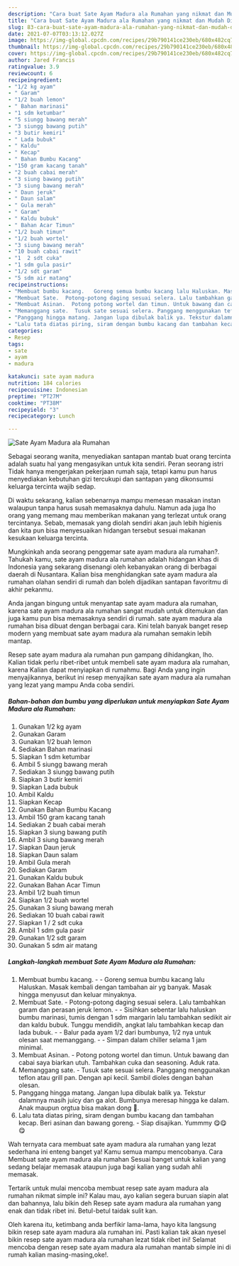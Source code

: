 ```yaml
---
description: "Cara buat Sate Ayam Madura ala Rumahan yang nikmat dan Mudah Dibuat"
title: "Cara buat Sate Ayam Madura ala Rumahan yang nikmat dan Mudah Dibuat"
slug: 83-cara-buat-sate-ayam-madura-ala-rumahan-yang-nikmat-dan-mudah-dibuat
date: 2021-07-07T03:13:12.027Z
image: https://img-global.cpcdn.com/recipes/29b790141ce230eb/680x482cq70/sate-ayam-madura-ala-rumahan-foto-resep-utama.jpg
thumbnail: https://img-global.cpcdn.com/recipes/29b790141ce230eb/680x482cq70/sate-ayam-madura-ala-rumahan-foto-resep-utama.jpg
cover: https://img-global.cpcdn.com/recipes/29b790141ce230eb/680x482cq70/sate-ayam-madura-ala-rumahan-foto-resep-utama.jpg
author: Jared Francis
ratingvalue: 3.9
reviewcount: 6
recipeingredient:
- "1/2 kg ayam"
- " Garam"
- "1/2 buah lemon"
- " Bahan marinasi"
- "1 sdm ketumbar"
- "5 siungg bawang merah"
- "3 siungg bawang putih"
- "3 butir kemiri"
- " Lada bubuk"
- " Kaldu"
- " Kecap"
- " Bahan Bumbu Kacang"
- "150 gram kacang tanah"
- "2 buah cabai merah"
- "3 siung bawang putih"
- "3 siung bawang merah"
- " Daun jeruk"
- " Daun salam"
- " Gula merah"
- " Garam"
- " Kaldu bubuk"
- " Bahan Acar Timun"
- "1/2 buah timun"
- "1/2 buah wortel"
- "3 siung bawang merah"
- "10 buah cabai rawit"
- "1  2 sdt cuka"
- "1 sdm gula pasir"
- "1/2 sdt garam"
- "5 sdm air matang"
recipeinstructions:
- "Membuat bumbu kacang.   Goreng semua bumbu kacang lalu Haluskan. Masak kembali dengan tambahan air yg banyak. Masak hingga menyusut dan keluar minyaknya."
- "Membuat Sate.  Potong-potong daging sesuai selera. Lalu tambahkan garam dan perasan jeruk lemon.   Sisihkan sebentar lalu haluskan bumbu marinasi, tumis dengan 1 sdm margarin lalu tambahkan sedikit air dan kaldu bubuk. Tunggu mendidih, angkat lalu tambahkan kecap dan lada bubuk.   Balur pada ayam 1/2 dari bumbunya, 1/2 nya untuk olesan saat memanggang.   Simpan dalam chiller selama 1 jam minimal."
- "Membuat Asinan.  Potong potong wortel dan timun. Untuk bawang dan cabai saya biarkan utuh. Tambahkan cuka dan seasoning. Aduk rata."
- "Memanggang sate.  Tusuk sate sesuai selera. Panggang menggunakan teflon atau grill pan. Dengan api kecil. Sambil dioles dengan bahan olesan."
- "Panggang hingga matang. Jangan lupa dibulak balik ya. Tekstur dalamnya masih juicy dan ga alot. Bumbunya meresap hingga ke dalam. Anak maupun orgtua bisa makan dong 🤭."
- "Lalu tata diatas piring, siram dengan bumbu kacang dan tambahan kecap. Beri asinan dan bawang goreng.  Siap disajikan. Yummmy 😋😋😋"
categories:
- Resep
tags:
- sate
- ayam
- madura

katakunci: sate ayam madura 
nutrition: 184 calories
recipecuisine: Indonesian
preptime: "PT27M"
cooktime: "PT38M"
recipeyield: "3"
recipecategory: Lunch

---
```



![Sate Ayam Madura ala Rumahan](https://img-global.cpcdn.com/recipes/29b790141ce230eb/680x482cq70/sate-ayam-madura-ala-rumahan-foto-resep-utama.jpg)

Sebagai seorang wanita, menyediakan santapan mantab buat orang tercinta adalah suatu hal yang mengasyikan untuk kita sendiri. Peran seorang istri Tidak hanya mengerjakan pekerjaan rumah saja, tetapi kamu pun harus menyediakan kebutuhan gizi tercukupi dan santapan yang dikonsumsi keluarga tercinta wajib sedap.

Di waktu  sekarang, kalian sebenarnya mampu memesan masakan instan walaupun tanpa harus susah memasaknya dahulu. Namun ada juga lho orang yang memang mau memberikan makanan yang terlezat untuk orang tercintanya. Sebab, memasak yang diolah sendiri akan jauh lebih higienis dan kita pun bisa menyesuaikan hidangan tersebut sesuai makanan kesukaan keluarga tercinta. 



Mungkinkah anda seorang penggemar sate ayam madura ala rumahan?. Tahukah kamu, sate ayam madura ala rumahan adalah hidangan khas di Indonesia yang sekarang disenangi oleh kebanyakan orang di berbagai daerah di Nusantara. Kalian bisa menghidangkan sate ayam madura ala rumahan olahan sendiri di rumah dan boleh dijadikan santapan favoritmu di akhir pekanmu.

Anda jangan bingung untuk menyantap sate ayam madura ala rumahan, karena sate ayam madura ala rumahan sangat mudah untuk ditemukan dan juga kamu pun bisa memasaknya sendiri di rumah. sate ayam madura ala rumahan bisa dibuat dengan berbagai cara. Kini telah banyak banget resep modern yang membuat sate ayam madura ala rumahan semakin lebih mantap.

Resep sate ayam madura ala rumahan pun gampang dihidangkan, lho. Kalian tidak perlu ribet-ribet untuk membeli sate ayam madura ala rumahan, karena Kalian dapat menyiapkan di rumahmu. Bagi Anda yang ingin menyajikannya, berikut ini resep menyajikan sate ayam madura ala rumahan yang lezat yang mampu Anda coba sendiri.

<!--inarticleads1-->

##### Bahan-bahan dan bumbu yang diperlukan untuk menyiapkan Sate Ayam Madura ala Rumahan:

1. Gunakan 1/2 kg ayam
1. Gunakan  Garam
1. Gunakan 1/2 buah lemon
1. Sediakan  Bahan marinasi
1. Siapkan 1 sdm ketumbar
1. Ambil 5 siungg bawang merah
1. Sediakan 3 siungg bawang putih
1. Siapkan 3 butir kemiri
1. Siapkan  Lada bubuk
1. Ambil  Kaldu
1. Siapkan  Kecap
1. Gunakan  Bahan Bumbu Kacang
1. Ambil 150 gram kacang tanah
1. Sediakan 2 buah cabai merah
1. Siapkan 3 siung bawang putih
1. Ambil 3 siung bawang merah
1. Siapkan  Daun jeruk
1. Siapkan  Daun salam
1. Ambil  Gula merah
1. Sediakan  Garam
1. Gunakan  Kaldu bubuk
1. Gunakan  Bahan Acar Timun
1. Ambil 1/2 buah timun
1. Siapkan 1/2 buah wortel
1. Gunakan 3 siung bawang merah
1. Sediakan 10 buah cabai rawit
1. Siapkan 1 / 2 sdt cuka
1. Ambil 1 sdm gula pasir
1. Gunakan 1/2 sdt garam
1. Gunakan 5 sdm air matang




<!--inarticleads2-->

##### Langkah-langkah membuat Sate Ayam Madura ala Rumahan:

1. Membuat bumbu kacang.  -  - Goreng semua bumbu kacang lalu Haluskan. Masak kembali dengan tambahan air yg banyak. Masak hingga menyusut dan keluar minyaknya.
1. Membuat Sate.  - Potong-potong daging sesuai selera. Lalu tambahkan garam dan perasan jeruk lemon. -  -  Sisihkan sebentar lalu haluskan bumbu marinasi, tumis dengan 1 sdm margarin lalu tambahkan sedikit air dan kaldu bubuk. Tunggu mendidih, angkat lalu tambahkan kecap dan lada bubuk.  -  - Balur pada ayam 1/2 dari bumbunya, 1/2 nya untuk olesan saat memanggang.  -  - Simpan dalam chiller selama 1 jam minimal.
1. Membuat Asinan.  - Potong potong wortel dan timun. Untuk bawang dan cabai saya biarkan utuh. Tambahkan cuka dan seasoning. Aduk rata.
1. Memanggang sate.  - Tusuk sate sesuai selera. Panggang menggunakan teflon atau grill pan. Dengan api kecil. Sambil dioles dengan bahan olesan.
1. Panggang hingga matang. Jangan lupa dibulak balik ya. Tekstur dalamnya masih juicy dan ga alot. Bumbunya meresap hingga ke dalam. Anak maupun orgtua bisa makan dong 🤭.
1. Lalu tata diatas piring, siram dengan bumbu kacang dan tambahan kecap. Beri asinan dan bawang goreng.  - Siap disajikan. Yummmy 😋😋😋




Wah ternyata cara membuat sate ayam madura ala rumahan yang lezat sederhana ini enteng banget ya! Kamu semua mampu mencobanya. Cara Membuat sate ayam madura ala rumahan Sesuai banget untuk kalian yang sedang belajar memasak ataupun juga bagi kalian yang sudah ahli memasak.

Tertarik untuk mulai mencoba membuat resep sate ayam madura ala rumahan nikmat simple ini? Kalau mau, ayo kalian segera buruan siapin alat dan bahannya, lalu bikin deh Resep sate ayam madura ala rumahan yang enak dan tidak ribet ini. Betul-betul taidak sulit kan. 

Oleh karena itu, ketimbang anda berfikir lama-lama, hayo kita langsung bikin resep sate ayam madura ala rumahan ini. Pasti kalian tak akan nyesel bikin resep sate ayam madura ala rumahan lezat tidak ribet ini! Selamat mencoba dengan resep sate ayam madura ala rumahan mantab simple ini di rumah kalian masing-masing,oke!.

